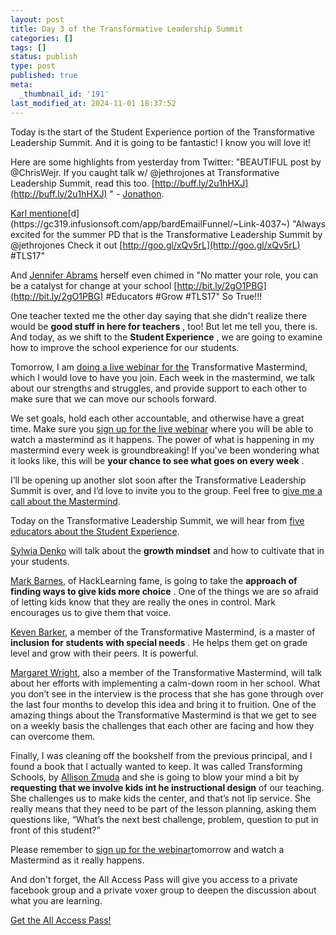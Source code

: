 ```yaml
---
layout: post
title: Day 3 of the Transformative Leadership Summit
categories: []
tags: []
status: publish
type: post
published: true
meta:
  _thumbnail_id: '191'
last_modified_at: 2024-11-01 18:37:52
---
```


Today is the start of the Student Experience portion of the Transformative Leadership Summit. And it is going to be fantastic! I know you will love it!

Here are some highlights from yesterday from Twitter: "BEAUTIFUL post by @ChrisWejr. If you caught talk w/ @jethrojones at Transformative Leadership Summit, read this too. 
[http://buff.ly/2u1hHXJ](http://buff.ly/2u1hHXJ) " - 
[Jonathon](https://gc319.infusionsoft.com/app/bardEmailFunnel/~Link-4035~).

[Karl mentione](https://gc319.infusionsoft.com/app/bardEmailFunnel/~Link-4037~)[d](https://gc319.infusionsoft.com/app/bardEmailFunnel/~Link-4037~) "Always excited for the summer PD that is the Transformative Leadership Summit by @jethrojones Check it out 
[http://goo.gl/xQv5rL](http://goo.gl/xQv5rL) #TLS17"

And 
[Jennifer Abrams](https://gc319.infusionsoft.com/app/bardEmailFunnel/~Link-4039~) herself even chimed in "No matter your role, you can be a catalyst for change at your school 
[http://bit.ly/2gO1PBG](http://bit.ly/2gO1PBG)  #Educators #Grow #TLS17" So True!!!

One teacher texted me the other day saying that she didn't realize there would be 
**good stuff in here for teachers**
, too! But let me tell you, there is. And today, as we shift to the 
**Student Experience**
, we are going to examine how to improve the school experience for our students.

Tomorrow, I am 
[doing a live webinar for the](https://gc319.infusionsoft.com/app/bardEmailFunnel/~Link-4043~) Transformative Mastermind, which I would love to have you join. Each week in the mastermind, we talk about our strengths and struggles, and provide support to each other to make sure that we can move our schools forward.

We set goals, hold each other accountable, and otherwise have a great time. Make sure you 
[sign up for the live webinar](https://gc319.infusionsoft.com/app/bardEmailFunnel/~Link-4041~) where you will be able to watch a mastermind as it happens. The power of what is happening in my mastermind every week is groundbreaking! If you've been wondering what it looks like, this will be 
**your chance to see what goes on every week**
.

I’ll be opening up another slot soon after the Transformative Leadership Summit is over, and I’d love to invite you to the group. Feel free to 
[give me a call about the Mastermind](https://gc319.infusionsoft.com/app/bardEmailFunnel/~Link-4047~).

Today on the Transformative Leadership Summit, we will hear from 
[five educators about the Student Experience](https://gc319.infusionsoft.com/app/bardEmailFunnel/~Link-4049~).

[Sylwia Denko](https://gc319.infusionsoft.com/app/bardEmailFunnel/~Link-4051~) will talk about the 
**growth mindset**
 and how to cultivate that in your students.

[Mark Barnes](https://gc319.infusionsoft.com/app/bardEmailFunnel/~Link-4053~), of HackLearning fame, is going to take the 
**approach of finding ways to give kids more choice**
. One of the things we are so afraid of letting kids know that they are really the ones in control. Mark encourages us to give them that voice.

[Keven Barker](https://gc319.infusionsoft.com/app/bardEmailFunnel/~Link-4055~), a member of the Transformative Mastermind, is a master of 
**inclusion for students with special needs**
. He helps them get on grade level and grow with their peers. It is powerful.

[Margaret Wright](https://gc319.infusionsoft.com/app/bardEmailFunnel/~Link-4059~), also a member of the Transformative Mastermind, will talk about her efforts with implementing a calm-down room in her school. What you don’t see in the interview is the process that she has gone through over the last four months to develop this idea and bring it to fruition. One of the amazing things about the Transformative Mastermind is that we get to see on a weekly basis the challenges that each other are facing and how they can overcome them.

Finally, I was cleaning off the bookshelf from the previous principal, and I found a book that I actually wanted to keep. It was called Transforming Schools, by 
[Allison Zmuda](https://gc319.infusionsoft.com/app/bardEmailFunnel/~Link-4057~) and she is going to blow your mind a bit by 
**requesting that we involve kids int he instructional design**
 of our teaching. She challenges us to make kids the center, and that’s not lip service. She really means that they need to be part of the lesson planning, asking them questions like, “What’s the next best challenge, problem, question to put in front of this student?”

Please remember to 
[sign up for the webinar](https://gc319.infusionsoft.com/app/bardEmailFunnel/~Link-4061~)tomorrow and watch a Mastermind as it really happens.

And don't forget, the All Access Pass will give you access to a private facebook group and a private voxer group to deepen the discussion about what you are learning.




[Get the All Access Pass!](https://gc319.infusionsoft.com/app/orderForms/2017-All-Access-Pass)
